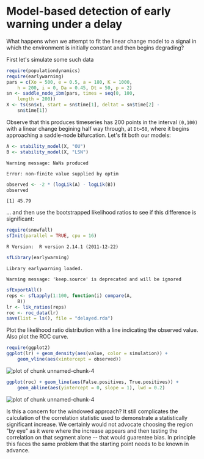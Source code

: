 
# Model-based detection of early warning under a delay

What happens when we attempt to fit the linear change model to a signal in which the environment is initially constant and then begins degrading?

First let's simulate some such data



```r
require(populationdynamics)
require(earlywarning)
pars = c(Xo = 500, e = 0.5, a = 180, K = 1000, 
    h = 200, i = 0, Da = 0.45, Dt = 50, p = 2)
sn <- saddle_node_ibm(pars, times = seq(0, 100, 
    length = 200))
X <- ts(sn$x1, start = sn$time[1], deltat = sn$time[2] - 
    sn$time[1])
```




Observe that this produces timeseries has 200 points in the interval `(0,100)` with a linear change begining half way through, at `Dt=50`, where it begins approaching a saddle-node bifurcation.  Let's fit both our models:



```r
A <- stability_model(X, "OU")
B <- stability_model(X, "LSN")
```



```
Warning message: NaNs produced
```



```
Error: non-finite value supplied by optim
```



```r
observed <- -2 * (logLik(A) - logLik(B))
observed
```



```
[1] 45.79
```




... and then use the bootstrapped likelihood ratios to see if this difference is significant:



```r
require(snowfall)
sfInit(parallel = TRUE, cpu = 16)
```



```
R Version:  R version 2.14.1 (2011-12-22) 

```



```r
sfLibrary(earlywarning)
```



```
Library earlywarning loaded.
```



```
Warning message: 'keep.source' is deprecated and will be ignored
```



```r
sfExportAll()
reps <- sfLapply(1:100, function(i) compare(A, 
    B))
lr <- lik_ratios(reps)
roc <- roc_data(lr)
save(list = ls(), file = "delayed.rda")
```




Plot the likelihood ratio distribution with a line indicating the observed value.  Also plot the ROC curve.  



```r
require(ggplot2)
ggplot(lr) + geom_density(aes(value, color = simulation)) + 
    geom_vline(aes(xintercept = observed))
```

![plot of chunk unnamed-chunk-4](http://farm9.staticflickr.com/8001/7160138254_f7ca7361a5_o.png) 

```r
ggplot(roc) + geom_line(aes(False.positives, True.positives)) + 
    geom_abline(aes(yintercept = 0, slope = 1), lwd = 0.2)
```

![plot of chunk unnamed-chunk-4](http://farm6.staticflickr.com/5456/7160138614_d6201dcf3b_o.png) 



Is this a concern for the windowed approach?  It still complicates the calculation of the correlation statistic used to demonstrate a statistically significant increase.  We certainly would not advocate choosing the region "by eye" as it were where the increase appears and then testing the correlation on that segment alone -- that would guarentee bias.  In principle this faces the same problem that the starting point needs to be known in advance.  
